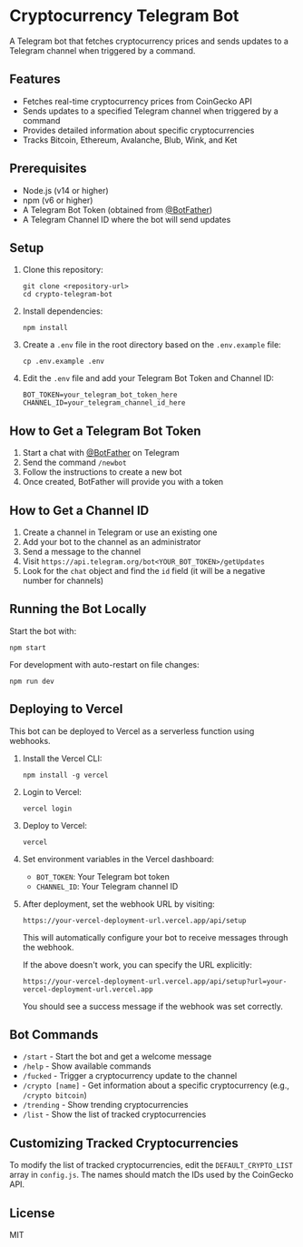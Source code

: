 # Cryptocurrency Telegram Bot

A Telegram bot that fetches cryptocurrency prices and sends updates to a Telegram channel when triggered by a command.

## Features

- Fetches real-time cryptocurrency prices from CoinGecko API
- Sends updates to a specified Telegram channel when triggered by a command
- Provides detailed information about specific cryptocurrencies
- Tracks Bitcoin, Ethereum, Avalanche, Blub, Wink, and Ket

## Prerequisites

- Node.js (v14 or higher)
- npm (v6 or higher)
- A Telegram Bot Token (obtained from [@BotFather](https://t.me/BotFather))
- A Telegram Channel ID where the bot will send updates

## Setup

1. Clone this repository:
   ```
   git clone <repository-url>
   cd crypto-telegram-bot
   ```

2. Install dependencies:
   ```
   npm install
   ```

3. Create a `.env` file in the root directory based on the `.env.example` file:
   ```
   cp .env.example .env
   ```

4. Edit the `.env` file and add your Telegram Bot Token and Channel ID:
   ```
   BOT_TOKEN=your_telegram_bot_token_here
   CHANNEL_ID=your_telegram_channel_id_here
   ```

## How to Get a Telegram Bot Token

1. Start a chat with [@BotFather](https://t.me/BotFather) on Telegram
2. Send the command `/newbot`
3. Follow the instructions to create a new bot
4. Once created, BotFather will provide you with a token

## How to Get a Channel ID

1. Create a channel in Telegram or use an existing one
2. Add your bot to the channel as an administrator
3. Send a message to the channel
4. Visit `https://api.telegram.org/bot<YOUR_BOT_TOKEN>/getUpdates`
5. Look for the `chat` object and find the `id` field (it will be a negative number for channels)

## Running the Bot Locally

Start the bot with:
```
npm start
```

For development with auto-restart on file changes:
```
npm run dev
```

## Deploying to Vercel

This bot can be deployed to Vercel as a serverless function using webhooks.

1. Install the Vercel CLI:
   ```
   npm install -g vercel
   ```

2. Login to Vercel:
   ```
   vercel login
   ```

3. Deploy to Vercel:
   ```
   vercel
   ```

4. Set environment variables in the Vercel dashboard:
   - `BOT_TOKEN`: Your Telegram bot token
   - `CHANNEL_ID`: Your Telegram channel ID

5. After deployment, set the webhook URL by visiting:
   ```
   https://your-vercel-deployment-url.vercel.app/api/setup
   ```

   This will automatically configure your bot to receive messages through the webhook.

   If the above doesn't work, you can specify the URL explicitly:
   ```
   https://your-vercel-deployment-url.vercel.app/api/setup?url=your-vercel-deployment-url.vercel.app
   ```

   You should see a success message if the webhook was set correctly.

## Bot Commands

- `/start` - Start the bot and get a welcome message
- `/help` - Show available commands
- `/fucked` - Trigger a cryptocurrency update to the channel
- `/crypto [name]` - Get information about a specific cryptocurrency (e.g., `/crypto bitcoin`)
- `/trending` - Show trending cryptocurrencies
- `/list` - Show the list of tracked cryptocurrencies

## Customizing Tracked Cryptocurrencies

To modify the list of tracked cryptocurrencies, edit the `DEFAULT_CRYPTO_LIST` array in `config.js`. The names should match the IDs used by the CoinGecko API.

## License

MIT 